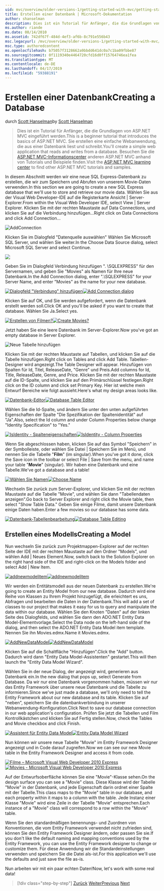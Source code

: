 ```yaml
---
uid: mvc/overview/older-versions-1/getting-started-with-mvc/getting-started-with-mvc-part4
title: Erstellen einer Datenbank | Microsoft-Dokumentation
author: shanselman
description: Dies ist ein Tutorial für Anfänger, die die Grundlagen von ASP.NET MVC eingeführt werden. Erstellen Sie eine einfache Webanwendung, die aus einer Datenbank liest und schreibt.
ms.author: riande
ms.date: 08/14/2010
ms.assetid: 742df67f-484d-4ef3-af6b-8c791e556b43
msc.legacyurl: /mvc/overview/older-versions-1/getting-started-with-mvc/getting-started-with-mvc-part4
msc.type: authoredcontent
ms.openlocfilehash: b75057f3128662a9bbdd641dc0a7c1ba09fbbe87
ms.sourcegitcommit: 0f1119340e4464720cfd16d0ff15764746ea1fea
ms.translationtype: MT
ms.contentlocale: de-DE
ms.lasthandoff: 04/17/2019
ms.locfileid: "59388191"
---
```

# <a name="creating-a-database"></a><span data-ttu-id="df424-104">Erstellen einer Datenbank</span><span class="sxs-lookup"><span data-stu-id="df424-104">Creating a Database</span></span>

<span data-ttu-id="df424-105">durch [Scott Hanselman](https://github.com/shanselman)</span><span class="sxs-lookup"><span data-stu-id="df424-105">by [Scott Hanselman](https://github.com/shanselman)</span></span>

> <span data-ttu-id="df424-106">Dies ist ein Tutorial für Anfänger, die die Grundlagen von ASP.NET MVC eingeführt werden.</span><span class="sxs-lookup"><span data-stu-id="df424-106">This is a beginner tutorial that introduces the basics of ASP.NET MVC.</span></span> <span data-ttu-id="df424-107">Sie erstellen eine einfache Webanwendung, die aus einer Datenbank liest und schreibt.</span><span class="sxs-lookup"><span data-stu-id="df424-107">You'll create a simple web application that reads and writes from a database.</span></span> <span data-ttu-id="df424-108">Besuchen Sie die [ASP.NET MVC-Informationscenter](../../../index.md) anderen ASP.NET MVC anhand von Tutorials und Beispiele finden.</span><span class="sxs-lookup"><span data-stu-id="df424-108">Visit the [ASP.NET MVC learning center](../../../index.md) to find other ASP.NET MVC tutorials and samples.</span></span>


<span data-ttu-id="df424-109">In diesem Abschnitt werden wir eine neue SQL Express-Datenbank zu erstellen, die wir zum Speichern und Abrufen von unserem Movie-Daten verwenden.</span><span class="sxs-lookup"><span data-stu-id="df424-109">In this section we are going to create a new SQL Express database that we'll use to store and retrieve our movie data.</span></span> <span data-ttu-id="df424-110">Wählen Sie aus der Visual Web Developer-IDE auf die Registerkarte Ansicht | Server-Explorer.</span><span class="sxs-lookup"><span data-stu-id="df424-110">From within the Visual Web Developer IDE, select View | Server Explorer.</span></span> <span data-ttu-id="df424-111">Klicken Sie mit der rechten Maustaste auf Data Connections, und klicken Sie auf die Verbindung hinzufügen...</span><span class="sxs-lookup"><span data-stu-id="df424-111">Right click on Data Connections and click Add Connection...</span></span>

![AddConnection](getting-started-with-mvc-part4/_static/image1.png)

<span data-ttu-id="df424-113">Klicken Sie im Dialogfeld "Datenquelle auswählen" Wählen Sie Microsoft SQL Server, und wählen Sie weiter.</span><span class="sxs-lookup"><span data-stu-id="df424-113">In the Choose Data Source dialog, select Microsoft SQL Server and select Continue.</span></span>

![](getting-started-with-mvc-part4/_static/image2.png)

<span data-ttu-id="df424-114">Geben Sie im Dialogfeld Verbindung hinzufügen ". \SQLEXPRESS" für den Servernamen, und geben Sie "Movies" als Namen für Ihre neue Datenbank.</span><span class="sxs-lookup"><span data-stu-id="df424-114">In the Add Connection dialog, enter ".\SQLEXPRESS" for your Server Name, and enter "Movies" as the name for your new database.</span></span>

<span data-ttu-id="df424-115">[![Dialogfeld "Verbindung" hinzufügen](getting-started-with-mvc-part4/_static/image4.png)](getting-started-with-mvc-part4/_static/image3.png)</span><span class="sxs-lookup"><span data-stu-id="df424-115">[![Add Connection dialog](getting-started-with-mvc-part4/_static/image4.png)](getting-started-with-mvc-part4/_static/image3.png)</span></span>

<span data-ttu-id="df424-116">Klicken Sie auf OK, und Sie werden aufgefordert, wenn die Datenbank erstellt werden soll.</span><span class="sxs-lookup"><span data-stu-id="df424-116">Click OK and you'll be asked if you want to create that database.</span></span> <span data-ttu-id="df424-117">Wählen Sie Ja.</span><span class="sxs-lookup"><span data-stu-id="df424-117">Select yes.</span></span>

<span data-ttu-id="df424-118">[![Erstellen von Filmen?](getting-started-with-mvc-part4/_static/image6.png)](getting-started-with-mvc-part4/_static/image5.png)</span><span class="sxs-lookup"><span data-stu-id="df424-118">[![Create Movies?](getting-started-with-mvc-part4/_static/image6.png)](getting-started-with-mvc-part4/_static/image5.png)</span></span>

<span data-ttu-id="df424-119">Jetzt haben Sie eine leere Datenbank im Server-Explorer.</span><span class="sxs-lookup"><span data-stu-id="df424-119">Now you've got an empty database in Server Explorer.</span></span>

![Neue Tabelle hinzufügen](getting-started-with-mvc-part4/_static/image7.png)

<span data-ttu-id="df424-121">Klicken Sie mit der rechten Maustaste auf Tabellen, und klicken Sie auf die Tabelle hinzufügen.</span><span class="sxs-lookup"><span data-stu-id="df424-121">Right click on Tables and click Add Table.</span></span> <span data-ttu-id="df424-122">Tabellen-Designer wird angezeigt.</span><span class="sxs-lookup"><span data-stu-id="df424-122">The Table Designer will appear.</span></span> <span data-ttu-id="df424-123">Hinzufügen von Spalten für Id, Titel, ReleaseDate, "Genre" und Preis.</span><span class="sxs-lookup"><span data-stu-id="df424-123">Add columns for Id, Title, ReleaseDate, Genre, and Price.</span></span> <span data-ttu-id="df424-124">Klicken Sie mit der rechten Maustaste auf die ID-Spalte, und klicken Sie auf den Primärschlüssel festlegen.</span><span class="sxs-lookup"><span data-stu-id="df424-124">Right click on the ID column and click set Primary Key.</span></span> <span data-ttu-id="df424-125">Hier ist welche mein Entwurf Bereiche wie folgt aussieht.</span><span class="sxs-lookup"><span data-stu-id="df424-125">Here's what my design areas looks like.</span></span>

<span data-ttu-id="df424-126">[![Datenbank-Editor](getting-started-with-mvc-part4/_static/image9.png)](getting-started-with-mvc-part4/_static/image8.png)</span><span class="sxs-lookup"><span data-stu-id="df424-126">[![Database Table Editor](getting-started-with-mvc-part4/_static/image9.png)](getting-started-with-mvc-part4/_static/image8.png)</span></span>

<span data-ttu-id="df424-127">Wählen Sie die Id-Spalte, und ändern Sie unter den unten aufgeführten Eigenschaften der Spalte "Die Spezifikation der Spaltenidentität" auf "Ja".</span><span class="sxs-lookup"><span data-stu-id="df424-127">Also, select the Id column and under Column Properties below change "Identity Specification" to "Yes."</span></span>

<span data-ttu-id="df424-128">[![IsIdentity - Spalteneigenschaften](getting-started-with-mvc-part4/_static/image11.png)](getting-started-with-mvc-part4/_static/image10.png)</span><span class="sxs-lookup"><span data-stu-id="df424-128">[![IsIdentity - Column Properties](getting-started-with-mvc-part4/_static/image11.png)](getting-started-with-mvc-part4/_static/image10.png)</span></span>

<span data-ttu-id="df424-129">Wenn Sie abgeschlossen haben, klicken Sie auf das Symbol "Speichern" in der Symbolleiste, oder wählen Sie Datei | Speichern Sie im Menü, und nennen Sie die Tabelle "**Film**" (im singular).</span><span class="sxs-lookup"><span data-stu-id="df424-129">When you've got it done, click the Save icon in the toolbar or select File | Save from the menu, and name your table "**Movie**" (singular).</span></span> <span data-ttu-id="df424-130">Wir haben eine Datenbank und eine Tabelle.</span><span class="sxs-lookup"><span data-stu-id="df424-130">We've got a database and a table!</span></span>

<span data-ttu-id="df424-131">[![Wählen Sie Namen](getting-started-with-mvc-part4/_static/image13.png)](getting-started-with-mvc-part4/_static/image12.png)</span><span class="sxs-lookup"><span data-stu-id="df424-131">[![Choose Name](getting-started-with-mvc-part4/_static/image13.png)](getting-started-with-mvc-part4/_static/image12.png)</span></span>

<span data-ttu-id="df424-132">Wechseln Sie zurück zum Server-Explorer, und klicken Sie mit der rechten Maustaste auf die Tabelle "Movie", und wählen Sie dann "Tabellendaten anzeigen".</span><span class="sxs-lookup"><span data-stu-id="df424-132">Go back to Server Explorer and right click the Movie table, then select "Show Table Data."</span></span> <span data-ttu-id="df424-133">Geben Sie einige Filme, damit unsere Datenbank einige Daten haben.</span><span class="sxs-lookup"><span data-stu-id="df424-133">Enter a few movies so our database has some data.</span></span>

<span data-ttu-id="df424-134">[![Datenbank-Tabellenbearbeitung](getting-started-with-mvc-part4/_static/image15.png)](getting-started-with-mvc-part4/_static/image14.png)</span><span class="sxs-lookup"><span data-stu-id="df424-134">[![Database Table Editing](getting-started-with-mvc-part4/_static/image15.png)](getting-started-with-mvc-part4/_static/image14.png)</span></span>

## <a name="creating-a-model"></a><span data-ttu-id="df424-135">Erstellen eines Modells</span><span class="sxs-lookup"><span data-stu-id="df424-135">Creating a Model</span></span>

<span data-ttu-id="df424-136">Nun wechseln Sie zurück zum Projektmappen-Explorer auf der rechten Seite der IDE mit der rechten Maustaste auf den Ordner "Models", und wählen Add | Neues Element.</span><span class="sxs-lookup"><span data-stu-id="df424-136">Now, switch back to the Solution Explorer on the right hand side of the IDE and right-click on the Models folder and select Add | New Item.</span></span>

<span data-ttu-id="df424-137">[![addnewmodelitem](getting-started-with-mvc-part4/_static/image17.png)](getting-started-with-mvc-part4/_static/image16.png)</span><span class="sxs-lookup"><span data-stu-id="df424-137">[![addnewmodelitem](getting-started-with-mvc-part4/_static/image17.png)](getting-started-with-mvc-part4/_static/image16.png)</span></span>

<span data-ttu-id="df424-138">Wir werden ein Entitätsmodell aus der neuen Datenbank zu erstellen.</span><span class="sxs-lookup"><span data-stu-id="df424-138">We're going to create an Entity Model from our new database.</span></span> <span data-ttu-id="df424-139">Dadurch wird eine Reihe von Klassen zu Ihrem Projekt hinzugefügt, die erleichtert es uns, Abfragen und bearbeiten die Daten in der Datenbank.</span><span class="sxs-lookup"><span data-stu-id="df424-139">This will add a set of classes to our project that makes it easy for us to query and manipulate the data within our database.</span></span> <span data-ttu-id="df424-140">Wählen Sie den Knoten "Daten" auf der linken Seite des Dialogfelds, und wählen Sie dann den ADO.NET Entity Data Model-Elementvorlage.</span><span class="sxs-lookup"><span data-stu-id="df424-140">Select the Data node on the left-hand side of the dialog, and then select the ADO.NET Entity Data Model item template.</span></span> <span data-ttu-id="df424-141">Nennen Sie ihn Movies.edmx.</span><span class="sxs-lookup"><span data-stu-id="df424-141">Name it Movies.edmx.</span></span>

<span data-ttu-id="df424-142">[![AddNewDataModel](getting-started-with-mvc-part4/_static/image19.png)](getting-started-with-mvc-part4/_static/image18.png)</span><span class="sxs-lookup"><span data-stu-id="df424-142">[![AddNewDataModel](getting-started-with-mvc-part4/_static/image19.png)](getting-started-with-mvc-part4/_static/image18.png)</span></span>

<span data-ttu-id="df424-143">Klicken Sie auf die Schaltfläche "Hinzufügen".</span><span class="sxs-lookup"><span data-stu-id="df424-143">Click the "Add" button.</span></span> <span data-ttu-id="df424-144">Dadurch wird dann "Entity Data Model-Assistenten" gestartet.</span><span class="sxs-lookup"><span data-stu-id="df424-144">This will then launch the "Entity Data Model Wizard".</span></span>

<span data-ttu-id="df424-145">Wählen Sie in der neue Dialog, der angezeigt wird, generieren aus Datenbank ein.</span><span class="sxs-lookup"><span data-stu-id="df424-145">In the new dialog that pops up, select Generate from Database.</span></span> <span data-ttu-id="df424-146">Da wir nur eine Datenbank vorgenommen haben, müssen wir nur das Entity Framework über unsere neue Datenbank und die Tabelle zu informieren.</span><span class="sxs-lookup"><span data-stu-id="df424-146">Since we've just made a database, we'll only need to tell the Entity Framework about our new database and its table.</span></span> <span data-ttu-id="df424-147">Klicken Sie auf "neben", speichern Sie die datenbankverbindung in unserer Webanwendung-Konfiguration.</span><span class="sxs-lookup"><span data-stu-id="df424-147">Click Next to save our database connection in our web application's configuration.</span></span> <span data-ttu-id="df424-148">Prüfen Sie jetzt die Tabellen und Film Kontrollkästchen und klicken Sie auf Fertig stellen.</span><span class="sxs-lookup"><span data-stu-id="df424-148">Now, check the Tables and Movie checkbox and click Finish.</span></span>

<span data-ttu-id="df424-149">[![Assistent für Entity Data Model](getting-started-with-mvc-part4/_static/image21.png)](getting-started-with-mvc-part4/_static/image20.png)</span><span class="sxs-lookup"><span data-stu-id="df424-149">[![Entity Data Model Wizard](getting-started-with-mvc-part4/_static/image21.png)](getting-started-with-mvc-part4/_static/image20.png)</span></span>

<span data-ttu-id="df424-150">Nun können wir unsere neue Tabelle "Movie" im Entity Framework Designer angezeigt und in Code darauf zugreifen.</span><span class="sxs-lookup"><span data-stu-id="df424-150">Now we can see our new Movie table in the Entity Framework Designer and access it from code.</span></span>

<span data-ttu-id="df424-151">[![Filme – Microsoft Visual Web Developer 2010 Express](getting-started-with-mvc-part4/_static/image23.png)](getting-started-with-mvc-part4/_static/image22.png)</span><span class="sxs-lookup"><span data-stu-id="df424-151">[![Movies - Microsoft Visual Web Developer 2010 Express](getting-started-with-mvc-part4/_static/image23.png)](getting-started-with-mvc-part4/_static/image22.png)</span></span>

<span data-ttu-id="df424-152">Auf der Entwurfsoberfläche können Sie eine "Movie"-Klasse sehen.</span><span class="sxs-lookup"><span data-stu-id="df424-152">On the design surface you can see a "Movie" class.</span></span> <span data-ttu-id="df424-153">Diese Klasse wird der Tabelle "Movie" in der Datenbank, und jede Eigenschaft darin ordnet einer Spalte mit der Tabelle.</span><span class="sxs-lookup"><span data-stu-id="df424-153">This class maps to the "Movie" table in our database, and each property within it maps to a column with the table.</span></span> <span data-ttu-id="df424-154">Jede Instanz einer Klasse "Movie" wird eine Zeile in der Tabelle "Movie" entsprechen.</span><span class="sxs-lookup"><span data-stu-id="df424-154">Each instance of a "Movie" class will correspond to a row within the "Movie" table.</span></span>

<span data-ttu-id="df424-155">Wenn Sie den standardmäßigen benennungs- und Zuordnen von Konventionen, die vom Entity Framework verwendet nicht zufrieden sind, können Sie den Entity Framework Designer ändern, oder passen Sie sie.</span><span class="sxs-lookup"><span data-stu-id="df424-155">If you don't like the default naming and mapping conventions used by the Entity Framework, you can use the Entity Framework designer to change or customize them.</span></span> <span data-ttu-id="df424-156">Für diese Anwendung wir die Standardeinstellungen verwenden und speichern Sie die Datei als-ist.</span><span class="sxs-lookup"><span data-stu-id="df424-156">For this application we'll use the defaults and just save the file as-is.</span></span>

<span data-ttu-id="df424-157">Nun arbeiten wir mit ein paar echten Daten!</span><span class="sxs-lookup"><span data-stu-id="df424-157">Now, let's work with some real data!</span></span>

> [!div class="step-by-step"]
> <span data-ttu-id="df424-158">[Zurück](getting-started-with-mvc-part3.md)
> [Weiter](getting-started-with-mvc-part5.md)</span><span class="sxs-lookup"><span data-stu-id="df424-158">[Previous](getting-started-with-mvc-part3.md)
[Next](getting-started-with-mvc-part5.md)</span></span>
